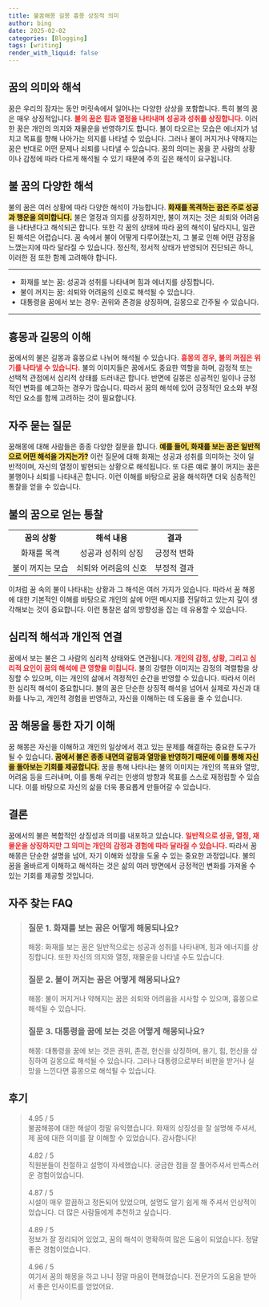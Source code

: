 ```yaml
---
title: 불꿈해몽 길몽 흉몽 상징적 의미
author: bing
date: 2025-02-02
categories: [Blogging]
tags: [writing]
render_with_liquid: false
---
```



<h2 id='꿈의 의미와 해석'>꿈의 의미와 해석</h2>

<p>꿈은 우리의 잠자는 동안 머릿속에서 일어나는 다양한 상상을 포함합니다. 특히 불의 꿈은 매우 상징적입니다. <b><span style="color: #ee2323;">불의 꿈은 힘과 열정을 나타내며 성공과 성취를 상징합니다.</span></b> 이러한 꿈은 개인의 의지와 재물운을 반영하기도 합니다. 불이 타오르는 모습은 에너지가 넘치고 목표를 향해 나아가는 의지를 나타낼 수 있습니다. 그러나 불이 꺼지거나 약해지는 꿈은 반대로 어떤 문제나 쇠퇴를 나타낼 수 있습니다. 꿈의 의미는 꿈을 꾼 사람의 상황이나 감정에 따라 다르게 해석될 수 있기 때문에 주의 깊은 해석이 요구됩니다.</p>

<h2 id='불 꿈의 다양한 해석'>불 꿈의 다양한 해석</h2>

<p>불의 꿈은 여러 상황에 따라 다양한 해석이 가능합니다. <b><span style="background-color: #ffe066;">화재를 목격하는 꿈은 주로 성공과 행운을 의미합니다.</span></b> 불은 열정과 의지를 상징하지만, 불이 꺼지는 것은 쇠퇴와 어려움을 나타낸다고 해석되곤 합니다. 또한 각 꿈의 상태에 따라 꿈의 해석이 달라지니, 일관된 해석은 어렵습니다. 꿈 속에서 불이 어떻게 다루어졌는지, 그 불로 인해 어떤 감정을 느꼈는지에 따라 달라질 수 있습니다. 정신적, 정서적 상태가 반영되어 진단되곤 하니, 이러한 점 또한 함께 고려해야 합니다.</p>

<hr />

<ul>
    <li>화재를 보는 꿈: 성공과 성취를 나타내며 힘과 에너지를 상징합니다.</li>
    <li>불이 꺼지는 꿈: 쇠퇴와 어려움의 신호로 해석될 수 있습니다.</li>
    <li>대통령을 꿈에서 보는 경우: 권위와 존경을 상징하며, 길몽으로 간주될 수 있습니다.</li>
</ul>

<hr />

<h2 id='흉몽과 길몽의 이해'>흉몽과 길몽의 이해</h2>

<p>꿈에서의 불은 길몽과 흉몽으로 나뉘어 해석될 수 있습니다. <b><span style="color: #ee2323;">흉몽의 경우, 불의 꺼짐은 위기를 나타낼 수 있습니다.</span></b> 불의 이미지들은 꿈에서도 중요한 역할을 하며, 감정적 또는 선택적 관점에서 심리적 상태를 드러내곤 합니다. 반면에 길몽은 성공적인 일이나 긍정적인 변화를 예고하는 경우가 많습니다. 따라서 꿈의 해석에 있어 긍정적인 요소와 부정적인 요소를 함께 고려하는 것이 필요합니다.</p>

<h2 id='자주 묻는 질문'>자주 묻는 질문</h2>

<p>꿈해몽에 대해 사람들은 종종 다양한 질문을 합니다. <b><span style="background-color: #ffe066;">예를 들어, 화재를 보는 꿈은 일반적으로 어떤 해석을 가지는가?</span></b> 이런 질문에 대해 화재는 성공과 성취를 의미하는 것이 일반적이며, 자신의 열정이 발현되는 상황으로 해석됩니다. 또 다른 예로 불이 꺼지는 꿈은 불행이나 쇠퇴를 나타내곤 합니다. 이런 이해를 바탕으로 꿈을 해석하면 더욱 심층적인 통찰을 얻을 수 있습니다.</p>

<h2 id='불의 꿈으로 얻는 통찰'>불의 꿈으로 얻는 통찰</h2>

<table>
    <tr>
        <td style="text-align: center; height: 17px;"><b>꿈의 상황</b></td>
        <td style="text-align: center; height: 17px;"><b>해석 내용</b></td>
        <td style="text-align: center; height: 17px;"><b>결과</b></td>
    </tr>
    <tr>
        <td style="text-align: center; height: 17px;">화재를 목격</td>
        <td style="text-align: center; height: 17px;">성공과 성취의 상징</td>
        <td style="text-align: center; height: 17px;">긍정적 변화</td>
    </tr>
    <tr>
        <td style="text-align: center; height: 17px;">불이 꺼지는 모습</td>
        <td style="text-align: center; height: 17px;">쇠퇴와 어려움의 신호</td>
        <td style="text-align: center; height: 17px;">부정적 결과</td>
    </tr>
</table>

<p>이처럼 꿈 속의 불이 나타내는 상황과 그 해석은 여러 가지가 있습니다. 따라서 꿈 해몽에 대한 기본적인 이해를 바탕으로 개인의 삶에 어떤 메시지를 전달하고 있는지 깊이 생각해보는 것이 중요합니다. 이런 통찰은 삶의 방향성을 잡는 데 유용할 수 있습니다.</p>

<h2 id='심리적 해석과 개인적 연결'>심리적 해석과 개인적 연결</h2>

<p>꿈에서 보는 불은 그 사람의 심리적 상태와도 연관됩니다. <b><span style="color: #ee2323;">개인의 감정, 상황, 그리고 심리적 요인이 꿈의 해석에 큰 영향을 미칩니다.</span></b> 불의 강렬한 이미지는 감정의 격렬함을 상징할 수 있으며, 이는 개인의 삶에서 격정적인 순간을 반영할 수 있습니다. 따라서 이러한 심리적 해석이 중요합니다. 불의 꿈은 단순한 상징적 해석을 넘어서 실제로 자신과 대화를 나누고, 개인적 경험을 반영하고, 자신을 이해하는 데 도움을 줄 수 있습니다.</p>

<h2 id='꿈 해몽을 통한 자기 이해'>꿈 해몽을 통한 자기 이해</h2>

<p>꿈 해몽은 자신을 이해하고 개인의 일상에서 겪고 있는 문제를 해결하는 중요한 도구가 될 수 있습니다. <b><span style="background-color: #ffe066;">꿈에서 불은 종종 내면의 갈등과 열망을 반영하기 때문에 이를 통해 자신을 돌아보는 기회를 제공합니다.</span></b> 꿈을 통해 나타나는 불의 이미지는 개인의 목표와 열망, 어려움 등을 드러내며, 이를 통해 우리는 인생의 방향과 목표를 스스로 재정립할 수 있습니다. 이를 바탕으로 자신의 삶을 더욱 풍요롭게 만들어갈 수 있습니다.</p>

<h2 id='결론'>결론</h2>

<p>꿈에서의 불은 복합적인 상징성과 의미를 내포하고 있습니다. <b><span style="color: #ee2323;">일반적으로 성공, 열정, 재물운을 상징하지만 그 의미는 개인의 감정과 경험에 따라 달라질 수 있습니다.</span></b> 따라서 꿈해몽은 단순한 설명을 넘어, 자기 이해와 성장을 도울 수 있는 중요한 과정입니다. 불의 꿈을 올바르게 이해하고 해석하는 것은 삶의 여러 방면에서 긍정적인 변화를 가져올 수 있는 기회를 제공할 것입니다.</p>


<h2 id='자주_찾는_FAQ'>자주 찾는 FAQ</h2>
<div itemscope="" itemtype="https://schema.org/FAQPage"> 
<blockquote> 
<div itemscope="" itemprop="mainEntity" itemtype="https://schema.org/Question"> 
<h3 itemprop="name">질문 1. 화재를 보는 꿈은 어떻게 해몽되나요?</h3> 
<div itemscope="" itemprop="acceptedAnswer" itemtype="https://schema.org/Answer"> 
<span itemprop="text"> 
<p>해몽: 화재를 보는 꿈은 일반적으로는 성공과 성취를 나타내며, 힘과 에너지를 상징합니다. 또한 자신의 의지와 열정, 재물운을 나타낼 수도 있습니다.</p> 
</span> 
</div> 
</div> 

<div itemscope="" itemprop="mainEntity" itemtype="https://schema.org/Question"> 
<h3 itemprop="name">질문 2. 불이 꺼지는 꿈은 어떻게 해몽되나요?</h3> 
<div itemscope="" itemprop="acceptedAnswer" itemtype="https://schema.org/Answer"> 
<span itemprop="text"> 
<p>해몽: 불이 꺼지거나 약해지는 꿈은 쇠퇴와 어려움을 시사할 수 있으며, 흉몽으로 해석될 수 있습니다.</p> 
</span> 
</div> 
</div> 

<div itemscope="" itemprop="mainEntity" itemtype="https://schema.org/Question"> 
<h3 itemprop="name">질문 3. 대통령을 꿈에 보는 것은 어떻게 해몽되나요?</h3> 
<div itemscope="" itemprop="acceptedAnswer" itemtype="https://schema.org/Answer"> 
<span itemprop="text"> 
<p>해몽: 대통령을 꿈에 보는 것은 권위, 존경, 헌신을 상징하며, 용기, 힘, 헌신을 상징하여 길몽으로 해석될 수 있습니다. 그러나 대통령으로부터 비판을 받거나 실망을 느낀다면 흉몽으로 해석될 수 있습니다.</p> 
</span> 
</div> 
</div> 
</blockquote> 
</div>
<h2 id='후기'>후기</h2>
<div itemscope itemtype="https://schema.org/Product">
  <blockquote>
  <div itemprop="review" itemscope itemtype="https://schema.org/Review">
      <div itemprop="reviewRating" itemscope itemtype="https://schema.org/Rating"> <span itemprop="ratingValue">4.95</span> / <span itemprop="bestRating">5</span> </div>
      <span itemprop="reviewBody">불꿈해몽에 대한 해설이 정말 유익했습니다. 화재의 상징성을 잘 설명해 주셔서, 제 꿈에 대한 의미를 잘 이해할 수 있었습니다. 감사합니다!</span>
  </div>
  <br>
  <div itemprop="review" itemscope itemtype="https://schema.org/Review">
      <div itemprop="reviewRating" itemscope itemtype="https://schema.org/Rating"> <span itemprop="ratingValue">4.82</span> / <span itemprop="bestRating">5</span> </div>
      <span itemprop="reviewBody">직원분들이 친절하고 설명이 자세했습니다. 궁금한 점을 잘 풀어주셔서 만족스러운 경험이었습니다.</span>
  </div>
  <br>
  <div itemprop="review" itemscope itemtype="https://schema.org/Review">
      <div itemprop="reviewRating" itemscope itemtype="https://schema.org/Rating"> <span itemprop="ratingValue">4.87</span> / <span itemprop="bestRating">5</span> </div>
      <span itemprop="reviewBody">시설이 매우 깔끔하고 정돈되어 있었으며, 설명도 알기 쉽게 해 주셔서 인상적이었습니다. 더 많은 사람들에게 추천하고 싶습니다.</span>
  </div>
  <br>
  <div itemprop="review" itemscope itemtype="https://schema.org/Review">
      <div itemprop="reviewRating" itemscope itemtype="https://schema.org/Rating"> <span itemprop="ratingValue">4.89</span> / <span itemprop="bestRating">5</span> </div>
      <span itemprop="reviewBody">정보가 잘 정리되어 있었고, 꿈의 해석이 명확하여 많은 도움이 되었습니다. 정말 좋은 경험이었습니다.</span>
  </div>
  <br>
  <div itemprop="review" itemscope itemtype="https://schema.org/Review">
      <div itemprop="reviewRating" itemscope itemtype="https://schema.org/Rating"> <span itemprop="ratingValue">4.96</span> / <span itemprop="bestRating">5</span> </div>
      <span itemprop="reviewBody">여기서 꿈의 해몽을 하고 나니 정말 마음이 편해졌습니다. 전문가의 도움을 받아서 좋은 인사이트를 얻었어요.</span>
  </div>
  <br>
  </blockquote>
</div>
